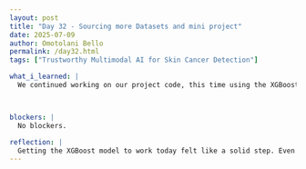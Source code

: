 ```yaml
---
layout: post
title: "Day 32 - Sourcing more Datasets and mini project"
date: 2025-07-09
author: Omotolani Bello
permalink: /day32.html
tags: ["Trustworthy Multimodal AI for Skin Cancer Detection"]

what_i_learned: |
  We continued working on our project code, this time using the XGBoost model to train our dataset. There was a small issue with encoding the columns properly, but we managed to work through it without too much delay. After sorting that out, we were able to successfully train the model. The classification report showed that the model performed well, and seeing that reflected in the matrix gave a better sense of how it’s handling the data. It felt like a productive step forward, especially as we try out different approaches to improve performance.



blockers: |
  No blockers.

reflection: |
  Getting the XGBoost model to work today felt like a solid step. Even though we ran into a small issue with column encoding, it didn’t hold us back for long. Seeing the model train successfully and getting a good accuracy score in the classification report was reassuring. It helped me feel more confident about trying out different models and comparing results. The process is still trial and error, but moments like this show that we're moving in the right direction.
---
```

